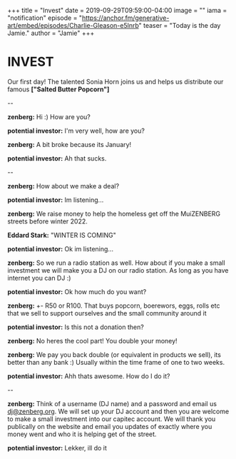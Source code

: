 +++
title = "Invest"
date = 2019-09-29T09:59:00-04:00
image = ""
iama = "notification"
episode = "https://anchor.fm/generative-art/embed/episodes/Charlie-Gleason-e5lnrb"
teaser = "Today is the day Jamie."
author = "Jamie"
+++

# INVEST

Our first day! The talented Sonia Horn joins us and helps us distribute our famous **["Salted Butter Popcorn"]**

--

**zenberg:** Hi :) How are you?

**potential investor:** I'm very well, how are you?

**zenberg:** A bit broke because its January!

**potential investor:** Ah that sucks.

--

**zenberg:** How about we make a deal?

**potential investor:** Im listening...

**zenberg:** We raise money to help the homeless get off the MuiZENBERG streets before winter 2022.

**Eddard Stark:** "WINTER IS COMING"

**potential investor:** Ok im listening...

**zenberg:** So we run a radio station as well.  How about if you make a small investment we will make you a DJ on our radio station.  As long as you have internet you can DJ :)

**potential investor:** Ok how much do you want?

**zenberg:** +- R50 or R100.  That buys popcorn, boerewors, eggs, rolls etc that we sell to support ourselves and the small community around it

**potential investor:** Is this not a donation then?

**zenberg:** No heres the cool part!  You double your money!  

**zenberg:** We pay you back double (or equivalent in products we sell), its better than any bank :)  Usually within the time frame of one to two weeks.  

**potential investor:** Ahh thats awesome.  How do I do it?

--

**zenberg:** Think of a username (DJ name) and a password and email us dj@zenberg.org.  We will set up your DJ account and then you are welcome to make a small investment into our capitec account.  We will thank you publically on the website and email you updates of exactly where you money went and who it is helping get of the street.

**potential investor:** Lekker, ill do it
